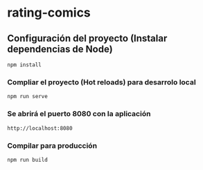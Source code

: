 # rating-comics

## Configuración del proyecto (Instalar dependencias de Node)
```
npm install 
```

### Compliar el proyecto (Hot reloads) para desarrolo local
```
npm run serve
```

### Se abrirá el puerto 8080 con la aplicación
```
http://localhost:8080
```


### Compilar para producción
```
npm run build
```


